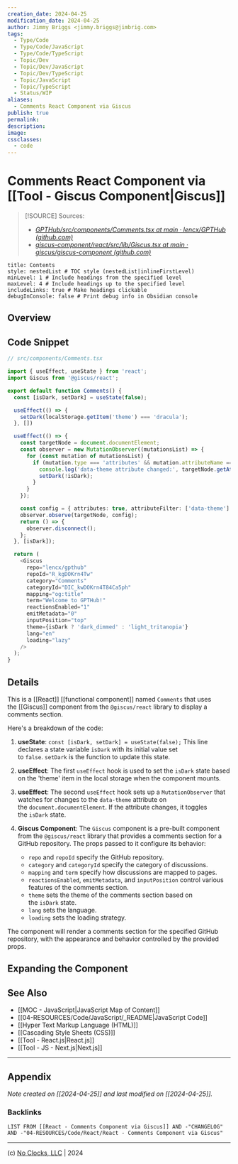 ```yaml
---
creation_date: 2024-04-25
modification_date: 2024-04-25
author: Jimmy Briggs <jimmy.briggs@jimbrig.com>
tags:
  - Type/Code
  - Type/Code/JavaScript
  - Type/Code/TypeScript
  - Topic/Dev
  - Topic/Dev/JavaScript
  - Topic/Dev/TypeScript
  - Topic/JavaScript
  - Topic/TypeScript
  - Status/WIP
aliases:
  - Comments React Component via Giscus
publish: true
permalink:
description:
image:
cssclasses:
  - code
---
```


# Comments React Component via [[Tool - Giscus Component|Giscus]]

> [!SOURCE] Sources:
> - *[GPTHub/src/components/Comments.tsx at main · lencx/GPTHub (github.com)](https://github.com/lencx/GPTHub/blob/main/src/components/Comments.tsx)*
> - *[giscus-component/react/src/lib/Giscus.tsx at main · giscus/giscus-component (github.com)](https://github.com/giscus/giscus-component/blob/main/react/src/lib/Giscus.tsx)*

```table-of-contents
title: Contents 
style: nestedList # TOC style (nestedList|inlineFirstLevel)
minLevel: 1 # Include headings from the specified level
maxLevel: 4 # Include headings up to the specified level
includeLinks: true # Make headings clickable
debugInConsole: false # Print debug info in Obsidian console
```

## Overview

## Code Snippet

```typescript
// src/components/Comments.tsx

import { useEffect, useState } from 'react';
import Giscus from '@giscus/react';

export default function Comments() {
  const [isDark, setDark] = useState(false);

  useEffect(() => {
    setDark(localStorage.getItem('theme') === 'dracula');
  }, [])

  useEffect(() => {
    const targetNode = document.documentElement;
    const observer = new MutationObserver((mutationsList) => {
      for (const mutation of mutationsList) {
        if (mutation.type === 'attributes' && mutation.attributeName === 'data-theme') {
          console.log('data-theme attribute changed:', targetNode.getAttribute('data-theme'));
          setDark(!isDark);
        }
      }
    });

    const config = { attributes: true, attributeFilter: ['data-theme'] };
    observer.observe(targetNode, config);
    return () => {
      observer.disconnect();
    };
  }, [isDark]);

  return (
    <Giscus
      repo="lencx/gpthub"
      repoId="R_kgDOKrn4Tw"
      category="Comments"
      categoryId="DIC_kwDOKrn4T84Ca5ph"
      mapping="og:title"
      term="Welcome to GPTHub!"
      reactionsEnabled="1"
      emitMetadata="0"
      inputPosition="top"
      theme={isDark ? 'dark_dimmed' : 'light_tritanopia'}
      lang="en"
      loading="lazy"
    />
  );
}

```

## Details

This is a [[React]] [[functional component]] named `Comments` that uses the [[Giscus]] component from the `@giscus/react` library to display a comments section.

Here's a breakdown of the code:

1. **useState**: `const [isDark, setDark] = useState(false);` This line declares a state variable `isDark` with its initial value set to `false`. `setDark` is the function to update this state.

2. **useEffect**: The first `useEffect` hook is used to set the `isDark` state based on the 'theme' item in the local storage when the component mounts.
   
3. **useEffect**: The second `useEffect` hook sets up a `MutationObserver` that watches for changes to the `data-theme` attribute on the `document.documentElement`. If the attribute changes, it toggles the `isDark` state.
   
4. **Giscus Component**: The `Giscus` component is a pre-built component from the `@giscus/react` library that provides a comments section for a GitHub repository. The props passed to it configure its behavior:
   
    - `repo` and `repoId` specify the GitHub repository.
    - `category` and `categoryId` specify the category of discussions.
    - `mapping` and `term` specify how discussions are mapped to pages.
    - `reactionsEnabled`, `emitMetadata`, and `inputPosition` control various features of the comments section.
    - `theme` sets the theme of the comments section based on the `isDark` state.
    - `lang` sets the language.
    - `loading` sets the loading strategy.

The component will render a comments section for the specified GitHub repository, with the appearance and behavior controlled by the provided props.

## Expanding the Component

## See Also

- [[MOC - JavaScript|JavaScript Map of Content]]
- [[04-RESOURCES/Code/JavaScript/_README|JavaScript Code]]
- [[Hyper Text Markup Language (HTML)]]
- [[Cascading Style Sheets (CSS)]]
- [[Tool - React.js|React.js]]
- [[Tool - JS - Next.js|Next.js]]

***

## Appendix

*Note created on [[2024-04-25]] and last modified on [[2024-04-25]].*

### Backlinks

```dataview
LIST FROM [[React - Comments Component via Giscus]] AND -"CHANGELOG" AND -"04-RESOURCES/Code/React/React - Comments Component via Giscus"
```

***

(c) [No Clocks, LLC](https://github.com/noclocks) | 2024